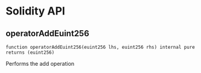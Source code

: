 # Solidity API

## operatorAddEuint256

```solidity
function operatorAddEuint256(euint256 lhs, euint256 rhs) internal pure returns (euint256)
```

Performs the add operation

